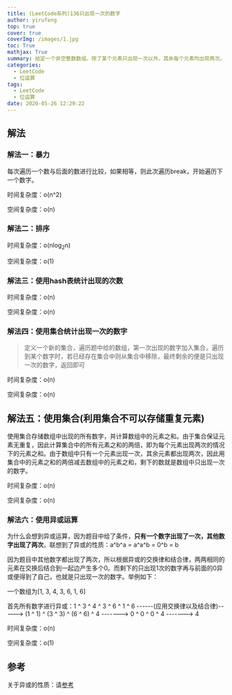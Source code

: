 ```yaml
---
title: (LeetCode系列)136只出现一次的数字
author: yirufeng
top: true
cover: true
coverImg: /images/1.jpg
toc: True
mathjax: True
summary: 给定一个非空整数数组，除了某个元素只出现一次以外，其余每个元素均出现两次。找出那个只出现了一次的元素。
categories: 
  - LeetCode
  - 位运算
tags:
  - LeetCode
  - 位运算
date: 2020-05-26 12:29:22
---
```






## 解法



### 解法一：暴力

每次遍历一个数与后面的数进行比较，如果相等，则此次遍历break，开始遍历下一个数字。

时间复杂度：o(n^2) 

空间复杂度：o(n)



### 解法二：排序

时间复杂度：o(nlog<sub>2</sub>n) 

空间复杂度：o(1)



### 解法三：使用hash表统计出现的次数

时间复杂度：o(n) 

空间复杂度：o(n)



### 解法四：使用集合统计出现一次的数字



>  定义一个新的集合，遍历题中给的数组，第一次出现的数字加入集合，遍历到某个数字时，若已经存在集合中则从集合中移除，最终剩余的便是只出现一次的数字，返回即可



时间复杂度：o(n) 

空间复杂度：o(n)



## 解法五：使用集合(利用集合不可以存储重复元素)

使用集合存储数组中出现的所有数字，并计算数组中的元素之和。由于集合保证元素无重复，因此计算集合中的所有元素之和的两倍，即为每个元素出现两次的情况下的元素之和。由于数组中只有一个元素出现一次，其余元素都出现两次，因此用集合中的元素之和的两倍减去数组中的元素之和，剩下的数就是数组中只出现一次的数字。



时间复杂度：o(n)

空间复杂度：o(n)



### 解法六：使用异或运算

为什么会想到异或运算，因为题目中给了条件，**只有一个数字出现了一次，其他数字出现了两次**，联想到了异或的性质：a^b^a = a^a^b = 0^b = b

因为题目中其他数字都出现了两次，所以根据异或的交换律和结合律，两两相同的元素在交换后结合到一起边产生多个0。而剩下的只出现1次的数字再与前面的0异或便得到了自己，也就是只出现一次的数字。举例如下：

一个数组为[1, 3, 4, 3, 6, 1, 6]

首先所有数字进行异或：1 ^ 3 ^ 4 ^ 3 ^ 6 ^ 1 ^ 6 ------(应用交换律以及结合律)-----> (1 ^ 1) ^ (3 ^ 3) ^ (6 ^ 6) ^ 4 -------> 0 ^ 0 ^ 0 ^ 4  -------> 4



时间复杂度：o(n) 

空间复杂度：o(1)



## 参考

关于异或的性质：请[参考](https://yirufeng.gitee.io/2020/05/26/%E7%AE%97%E6%B3%95%E7%9F%A5%E8%AF%86-%E5%BC%82%E6%88%96%E7%9A%84%E6%80%A7%E8%B4%A8/)

